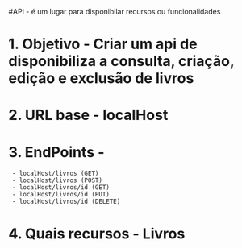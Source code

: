 #APi - é um lugar para disponibilar recursos ou funcionalidades

# 1. Objetivo - Criar um api de disponibiliza a consulta, criação, edição e exclusão de livros 

# 2. URL base - localHost

# 3. EndPoints - 
     - localHost/livros (GET)
     - localHost/livros (POST)
     - localHost/livros/id (GET)
     - localHost/livros/id (PUT)
     - localHost/livros/id (DELETE)

# 4. Quais recursos - Livros